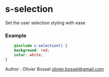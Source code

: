 # s-selection

Set the user selection styling with ease


### Example
```scss
	@include s-selection() {
	background: red;
	color: white;
}
```
Author : Olivier Bossel <olivier.bossel@gmail.com>